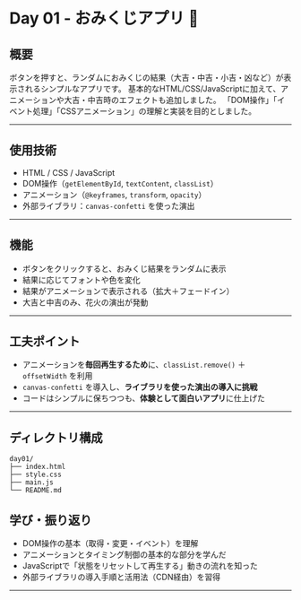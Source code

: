 # Day 01 - おみくじアプリ 🎴

## 概要

ボタンを押すと、ランダムにおみくじの結果（大吉・中吉・小吉・凶など）が表示されるシンプルなアプリです。
基本的なHTML/CSS/JavaScriptに加えて、アニメーションや大吉・中吉時のエフェクトも追加しました。
「DOM操作」「イベント処理」「CSSアニメーション」の理解と実装を目的としました。

---

## 使用技術

- HTML / CSS / JavaScript
- DOM操作（`getElementById`, `textContent`, `classList`）
- アニメーション（`@keyframes`, `transform`, `opacity`）
- 外部ライブラリ：`canvas-confetti` を使った演出

---

## 機能

- ボタンをクリックすると、おみくじ結果をランダムに表示
- 結果に応じてフォントや色を変化
- 結果がアニメーションで表示される（拡大＋フェードイン）
- 大吉と中吉のみ、花火の演出が発動

---

## 工夫ポイント

- アニメーションを**毎回再生するため**に、`classList.remove()` ＋ `offsetWidth` を利用
- `canvas-confetti` を導入し、**ライブラリを使った演出の導入に挑戦**
- コードはシンプルに保ちつつも、**体験として面白いアプリ**に仕上げた

---

## ディレクトリ構成

```
day01/
├── index.html
├── style.css
├── main.js
└── README.md
```

## 学び・振り返り

- DOM操作の基本（取得・変更・イベント）を理解
- アニメーションとタイミング制御の基本的な部分を学んだ
- JavaScriptで「状態をリセットして再生する」動きの流れを知った
- 外部ライブラリの導入手順と活用法（CDN経由）を習得

---
